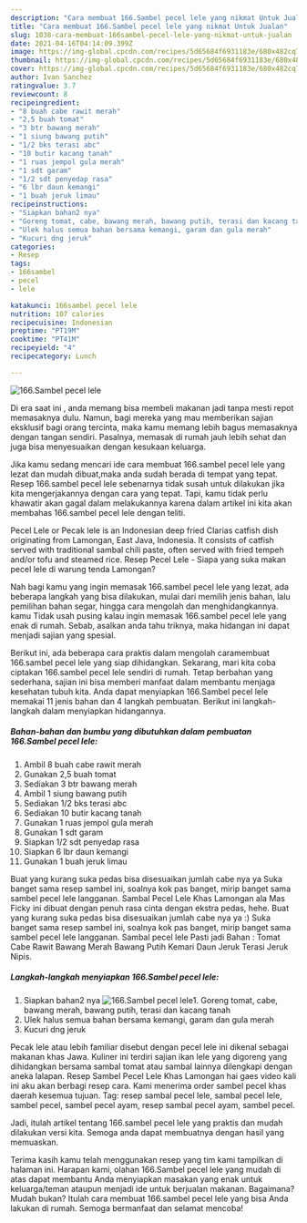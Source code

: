 ```yaml
---
description: "Cara membuat 166.Sambel pecel lele yang nikmat Untuk Jualan"
title: "Cara membuat 166.Sambel pecel lele yang nikmat Untuk Jualan"
slug: 1038-cara-membuat-166sambel-pecel-lele-yang-nikmat-untuk-jualan
date: 2021-04-16T04:14:09.399Z
image: https://img-global.cpcdn.com/recipes/5d65684f6931183e/680x482cq70/166sambel-pecel-lele-foto-resep-utama.jpg
thumbnail: https://img-global.cpcdn.com/recipes/5d65684f6931183e/680x482cq70/166sambel-pecel-lele-foto-resep-utama.jpg
cover: https://img-global.cpcdn.com/recipes/5d65684f6931183e/680x482cq70/166sambel-pecel-lele-foto-resep-utama.jpg
author: Ivan Sanchez
ratingvalue: 3.7
reviewcount: 8
recipeingredient:
- "8 buah cabe rawit merah"
- "2,5 buah tomat"
- "3 btr bawang merah"
- "1 siung bawang putih"
- "1/2 bks terasi abc"
- "10 butir kacang tanah"
- "1 ruas jempol gula merah"
- "1 sdt garam"
- "1/2 sdt penyedap rasa"
- "6 lbr daun kemangi"
- "1 buah jeruk limau"
recipeinstructions:
- "Siapkan bahan2 nya"
- "Goreng tomat, cabe, bawang merah, bawang putih, terasi dan kacang tanah"
- "Ulek halus semua bahan bersama kemangi, garam dan gula merah"
- "Kucuri dng jeruk"
categories:
- Resep
tags:
- 166sambel
- pecel
- lele

katakunci: 166sambel pecel lele 
nutrition: 107 calories
recipecuisine: Indonesian
preptime: "PT19M"
cooktime: "PT41M"
recipeyield: "4"
recipecategory: Lunch

---
```



![166.Sambel pecel lele](https://img-global.cpcdn.com/recipes/5d65684f6931183e/680x482cq70/166sambel-pecel-lele-foto-resep-utama.jpg)

Di era  saat ini , anda memang bisa membeli makanan jadi tanpa mesti repot memasaknya dulu. Namun, bagi mereka yang mau memberikan sajian eksklusif bagi orang tercinta, maka kamu memang lebih bagus memasaknya dengan tangan sendiri. Pasalnya, memasak di rumah jauh lebih sehat dan juga bisa menyesuaikan dengan kesukaan keluarga.

Jika kamu sedang mencari ide cara membuat 166.sambel pecel lele yang lezat dan mudah dibuat,maka anda sudah berada di tempat yang tepat. Resep 166.sambel pecel lele  sebenarnya tidak susah untuk dilakukan jika kita mengerjakannya dengan cara yang tepat. Tapi, kamu tidak perlu khawatir akan gagal dalam melakukannya 
karena dalam artikel ini kita akan membahas 166.sambel pecel lele dengan teliti.  

Pecel Lele or Pecak lele is an Indonesian deep fried Clarias catfish dish originating from Lamongan, East Java, Indonesia. It consists of catfish served with traditional sambal chili paste, often served with fried tempeh and/or tofu and steamed rice. Resep Pecel Lele - Siapa yang suka makan pecel lele di warung tenda Lamongan?

Nah bagi kamu yang ingin memasak 166.sambel pecel lele yang lezat, ada beberapa langkah yang bisa dilakukan, mulai dari memilih jenis bahan, lalu pemilihan bahan segar, hingga cara mengolah dan menghidangkannya. kamu Tidak usah pusing kalau ingin memasak 166.sambel pecel lele yang enak di rumah. Sebab, asalkan anda  tahu triknya, maka hidangan ini dapat menjadi sajian yang spesial.

Berikut ini, ada beberapa cara praktis  dalam mengolah caramembuat 166.sambel pecel lele yang siap dihidangkan. Sekarang, mari kita coba ciptakan 166.sambel pecel lele sendiri di rumah. Tetap berbahan yang sederhana, sajian ini bisa memberi manfaat dalam membantu menjaga kesehatan tubuh kita. Anda dapat menyiapkan 166.Sambel pecel lele memakai 11 jenis bahan dan 4 langkah pembuatan. Berikut ini langkah-langkah dalam menyiapkan hidangannya.

<!--inarticleads1-->

##### Bahan-bahan dan bumbu yang dibutuhkan dalam pembuatan 166.Sambel pecel lele:

1. Ambil 8 buah cabe rawit merah
1. Gunakan 2,5 buah tomat
1. Sediakan 3 btr bawang merah
1. Ambil 1 siung bawang putih
1. Sediakan 1/2 bks terasi abc
1. Sediakan 10 butir kacang tanah
1. Gunakan 1 ruas jempol gula merah
1. Gunakan 1 sdt garam
1. Siapkan 1/2 sdt penyedap rasa
1. Siapkan 6 lbr daun kemangi
1. Gunakan 1 buah jeruk limau


Buat yang kurang suka pedas bisa disesuaikan jumlah cabe nya ya Suka banget sama resep sambel ini, soalnya kok pas banget, mirip banget sama sambel pecel lele langganan. Sambal Pecel Lele Khas Lamongan ala Mas Ficky ini dibuat dengan penuh rasa cinta dengan ekstra pedas, hehe. Buat yang kurang suka pedas bisa disesuaikan jumlah cabe nya ya :) Suka banget sama resep sambel ini, soalnya kok pas banget, mirip banget sama sambel pecel lele langganan. Sambal pecel lele Pasti jadi Bahan : Tomat Cabe Rawit Bawang Merah Bawang Putih Kemari Daun Jeruk Terasi Jeruk Nipis. 

<!--inarticleads2-->

##### Langkah-langkah menyiapkan 166.Sambel pecel lele:

1. Siapkan bahan2 nya
<img src="https://img-global.cpcdn.com/steps/0a48e17a4f22f349/160x128cq70/166sambel-pecel-lele-langkah-memasak-1-foto.jpg" alt="166.Sambel pecel lele">1. Goreng tomat, cabe, bawang merah, bawang putih, terasi dan kacang tanah
1. Ulek halus semua bahan bersama kemangi, garam dan gula merah
1. Kucuri dng jeruk


Pecak lele atau lebih familiar disebut dengan pecel lele ini dikenal sebagai makanan khas Jawa. Kuliner ini terdiri sajian ikan lele yang digoreng yang dihidangkan bersama sambal tomat atau sambal lainnya dilengkapi dengan aneka lalapan. Resep Sambel Pecel Lele Khas Lamongan hai gaes video kali ini aku akan berbagi resep cara. Kami menerima order sambel pecel khas daerah kesemua tujuan. Tag: resep sambal pecel lele, sambal pecel lele, sambel pecel, sambel pecel ayam, resep sambal pecel ayam, sambel pecel. 

Jadi, itulah artikel tentang  166.sambel pecel lele  yang praktis dan mudah dilakukan versi kita. Semoga anda dapat membuatnya dengan hasil yang memuaskan. 

Terima kasih kamu telah menggunakan resep yang tim kami tampilkan di halaman ini. Harapan kami, olahan  166.Sambel pecel lele yang mudah di atas dapat membantu Anda menyiapkan masakan yang enak untuk keluarga/teman ataupun menjadi ide untuk berjualan makanan. Bagaimana? Mudah bukan? Itulah cara membuat 166.sambel pecel lele yang bisa Anda lakukan di rumah. Semoga bermanfaat dan selamat mencoba!

